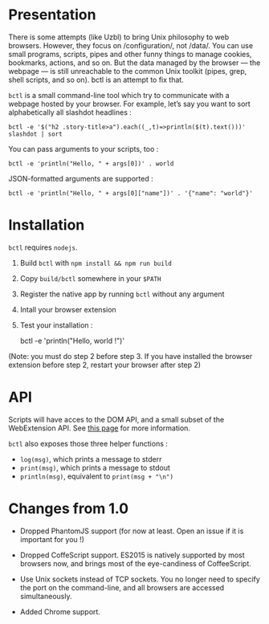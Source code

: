 # Presentation

There is some attempts (like Uzbl) to bring Unix philosophy to web
browsers. However, they focus on /configuration/, not /data/. You can use
small programs, scripts, pipes and other funny things to manage cookies,
bookmarks, actions, and so on. But the data managed by the browser —
the webpage — is still unreachable to the common Unix toolkit (pipes,
grep, shell scripts, and so on). bctl is an attempt to fix that.

`bctl` is a small command-line tool which try to communicate with a
webpage hosted by your browser. For example, let’s say you want to
sort alphabetically all slashdot headlines :

    bctl -e '$("h2 .story-title>a").each((_,t)=>println($(t).text()))' slashdot | sort

You can pass arguments to your scripts, too :

    bctl -e 'println("Hello, " + args[0])' . world

JSON-formatted arguments are supported :

    bctl -e 'println("Hello, " + args[0]["name"])' . '{"name": "world"}'

# Installation

`bctl` requires `nodejs`.

1. Build `bctl` with `npm install && npm run build`

2. Copy `build/bctl` somewhere in your `$PATH`

3. Register the native app by running `bctl` without any argument

4. Intall your browser extension

5. Test your installation :

    bctl -e 'println("Hello, world !")'

(Note: you must do step 2 before step 3. If you have installed the
browser extension before step 2, restart your browser after step 2)

# API

Scripts will have acces to the DOM API, and a small subset of the
WebExtension API.
See [this page](https://developer.mozilla.org/en-US/Add-ons/WebExtensions/Content_scripts#Content_script_environment)
for more information.

`bctl` also exposes those three helper functions :

* `log(msg)`, which prints a message to stderr
* `print(msg)`, which prints a message to stdout
* `println(msg)`, equivalent to `print(msg + "\n")`

# Changes from 1.0

* Dropped PhantomJS support (for now at least. Open an issue if it is
important for you !)

* Dropped CoffeScript support. ES2015 is natively supported by most
browsers now, and brings most of the eye-candiness of CoffeeScript.

* Use Unix sockets instead of TCP sockets. You no longer need to specify
the port on the command-line, and all browsers are accessed simultaneously.

* Added Chrome support.
